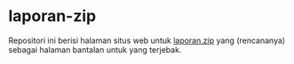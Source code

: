 laporan-zip
============

Repositori ini berisi halaman situs web untuk [laporan.zip](https://laporan.zip) yang (rencananya) sebagai halaman bantalan untuk yang terjebak.
